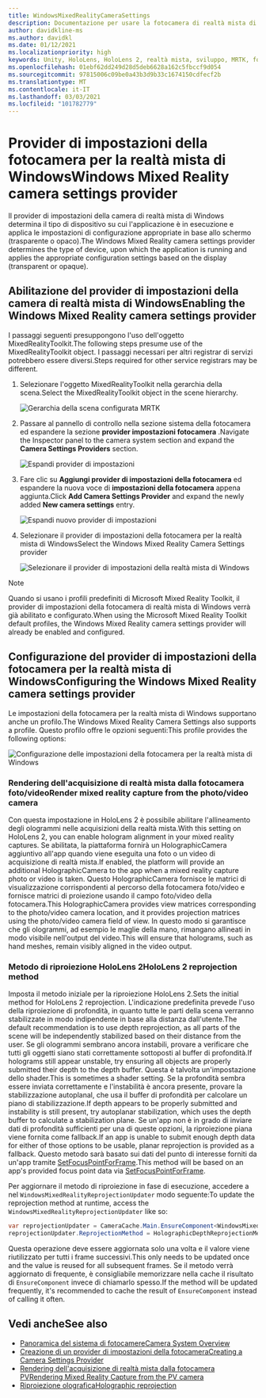 ```yaml
---
title: WindowsMixedRealityCameraSettings
description: Documentazione per usare la fotocamera di realtà mista di Windows in MRTK
author: davidkline-ms
ms.author: davidkl
ms.date: 01/12/2021
ms.localizationpriority: high
keywords: Unity, HoloLens, HoloLens 2, realtà mista, sviluppo, MRTK, fotocamera,
ms.openlocfilehash: 01ebf62dd249d28d5deb6628a162c5fbccf9d054
ms.sourcegitcommit: 97815006c09be0a43b3d9b33c1674150cdfecf2b
ms.translationtype: MT
ms.contentlocale: it-IT
ms.lasthandoff: 03/03/2021
ms.locfileid: "101782779"
---
```

# <a name="windows-mixed-reality-camera-settings-provider"></a><span data-ttu-id="9beda-104">Provider di impostazioni della fotocamera per la realtà mista di Windows</span><span class="sxs-lookup"><span data-stu-id="9beda-104">Windows Mixed Reality camera settings provider</span></span>

<span data-ttu-id="9beda-105">Il provider di impostazioni della camera di realtà mista di Windows determina il tipo di dispositivo su cui l'applicazione è in esecuzione e applica le impostazioni di configurazione appropriate in base allo schermo (trasparente o opaco).</span><span class="sxs-lookup"><span data-stu-id="9beda-105">The Windows Mixed Reality camera settings provider determines the type of device, upon which the application is running and applies the appropriate configuration settings based on the display (transparent or opaque).</span></span>

## <a name="enabling-the-windows-mixed-reality-camera-settings-provider"></a><span data-ttu-id="9beda-106">Abilitazione del provider di impostazioni della camera di realtà mista di Windows</span><span class="sxs-lookup"><span data-stu-id="9beda-106">Enabling the Windows Mixed Reality camera settings provider</span></span>

<span data-ttu-id="9beda-107">I passaggi seguenti presuppongono l'uso dell'oggetto MixedRealityToolkit.</span><span class="sxs-lookup"><span data-stu-id="9beda-107">The following steps presume use of the MixedRealityToolkit object.</span></span> <span data-ttu-id="9beda-108">I passaggi necessari per altri registrar di servizi potrebbero essere diversi.</span><span class="sxs-lookup"><span data-stu-id="9beda-108">Steps required for other service registrars may be different.</span></span>

1. <span data-ttu-id="9beda-109">Selezionare l'oggetto MixedRealityToolkit nella gerarchia della scena.</span><span class="sxs-lookup"><span data-stu-id="9beda-109">Select the MixedRealityToolkit object in the scene hierarchy.</span></span>

    ![Gerarchia della scena configurata MRTK](../Images/MRTK_ConfiguredHierarchy.png)

2. <span data-ttu-id="9beda-111">Passare al pannello di controllo nella sezione sistema della fotocamera ed espandere la sezione **provider impostazioni fotocamera** .</span><span class="sxs-lookup"><span data-stu-id="9beda-111">Navigate the Inspector panel to the camera system section and expand the **Camera Settings Providers** section.</span></span>

    ![Espandi provider di impostazioni](../Images/CameraSystem/ExpandProviders.png)

3. <span data-ttu-id="9beda-113">Fare clic su **Aggiungi provider di impostazioni della fotocamera** ed espandere la nuova voce di **impostazioni della fotocamera** appena aggiunta.</span><span class="sxs-lookup"><span data-stu-id="9beda-113">Click **Add Camera Settings Provider** and expand the newly added **New camera settings** entry.</span></span>

    ![Espandi nuovo provider di impostazioni](../Images/CameraSystem/ExpandNewProvider.png)

4. <span data-ttu-id="9beda-115">Selezionare il provider di impostazioni della fotocamera per la realtà mista di Windows</span><span class="sxs-lookup"><span data-stu-id="9beda-115">Select the Windows Mixed Reality Camera Settings provider</span></span>

    ![Selezionare il provider di impostazioni della realtà mista di Windows](../Images/CameraSystem/SelectWindowsMixedRealitySettings.png)

> [!NOTE]
> <span data-ttu-id="9beda-117">Quando si usano i profili predefiniti di Microsoft Mixed Reality Toolkit, il provider di impostazioni della fotocamera di realtà mista di Windows verrà già abilitato e configurato.</span><span class="sxs-lookup"><span data-stu-id="9beda-117">When using the Microsoft Mixed Reality Toolkit default profiles, the Windows Mixed Reality camera settings provider will already be enabled and configured.</span></span>

## <a name="configuring-the-windows-mixed-reality-camera-settings-provider"></a><span data-ttu-id="9beda-118">Configurazione del provider di impostazioni della fotocamera per la realtà mista di Windows</span><span class="sxs-lookup"><span data-stu-id="9beda-118">Configuring the Windows Mixed Reality camera settings provider</span></span>

<span data-ttu-id="9beda-119">Le impostazioni della fotocamera per la realtà mista di Windows supportano anche un profilo.</span><span class="sxs-lookup"><span data-stu-id="9beda-119">The Windows Mixed Reality Camera Settings also supports a profile.</span></span> <span data-ttu-id="9beda-120">Questo profilo offre le opzioni seguenti:</span><span class="sxs-lookup"><span data-stu-id="9beda-120">This profile provides the following options:</span></span>

![Configurazione delle impostazioni della fotocamera per la realtà mista di Windows](../Images/CameraSystem/WMRCameraSettingsProfile.png)

### <a name="render-mixed-reality-capture-from-the-photovideo-camera"></a><span data-ttu-id="9beda-122">Rendering dell'acquisizione di realtà mista dalla fotocamera foto/video</span><span class="sxs-lookup"><span data-stu-id="9beda-122">Render mixed reality capture from the photo/video camera</span></span>

<span data-ttu-id="9beda-123">Con questa impostazione in HoloLens 2 è possibile abilitare l'allineamento degli ologrammi nelle acquisizioni della realtà mista.</span><span class="sxs-lookup"><span data-stu-id="9beda-123">With this setting on HoloLens 2, you can enable hologram alignment in your mixed reality captures.</span></span> <span data-ttu-id="9beda-124">Se abilitata, la piattaforma fornirà un HolographicCamera aggiuntivo all'app quando viene eseguita una foto o un video di acquisizione di realtà mista.</span><span class="sxs-lookup"><span data-stu-id="9beda-124">If enabled, the platform will provide an additional HolographicCamera to the app when a mixed reality capture photo or video is taken.</span></span> <span data-ttu-id="9beda-125">Questo HolographicCamera fornisce le matrici di visualizzazione corrispondenti al percorso della fotocamera foto/video e fornisce matrici di proiezione usando il campo foto/video della fotocamera.</span><span class="sxs-lookup"><span data-stu-id="9beda-125">This HolographicCamera provides view matrices corresponding to the photo/video camera location, and it provides projection matrices using the photo/video camera field of view.</span></span> <span data-ttu-id="9beda-126">In questo modo si garantisce che gli ologrammi, ad esempio le maglie della mano, rimangano allineati in modo visibile nell'output del video.</span><span class="sxs-lookup"><span data-stu-id="9beda-126">This will ensure that holograms, such as hand meshes, remain visibly aligned in the video output.</span></span>

### <a name="hololens-2-reprojection-method"></a><span data-ttu-id="9beda-127">Metodo di riproiezione HoloLens 2</span><span class="sxs-lookup"><span data-stu-id="9beda-127">HoloLens 2 reprojection method</span></span>

<span data-ttu-id="9beda-128">Imposta il metodo iniziale per la riproiezione HoloLens 2.</span><span class="sxs-lookup"><span data-stu-id="9beda-128">Sets the initial method for HoloLens 2 reprojection.</span></span> <span data-ttu-id="9beda-129">L'indicazione predefinita prevede l'uso della riproiezione di profondità, in quanto tutte le parti della scena verranno stabilizzate in modo indipendente in base alla distanza dall'utente.</span><span class="sxs-lookup"><span data-stu-id="9beda-129">The default recommendation is to use depth reprojection, as all parts of the scene will be independently stabilized based on their distance from the user.</span></span> <span data-ttu-id="9beda-130">Se gli ologrammi sembrano ancora instabili, provare a verificare che tutti gli oggetti siano stati correttamente sottoposti al buffer di profondità.</span><span class="sxs-lookup"><span data-stu-id="9beda-130">If holograms still appear unstable, try ensuring all objects are properly submitted their depth to the depth buffer.</span></span> <span data-ttu-id="9beda-131">Questa è talvolta un'impostazione dello shader.</span><span class="sxs-lookup"><span data-stu-id="9beda-131">This is sometimes a shader setting.</span></span> <span data-ttu-id="9beda-132">Se la profondità sembra essere inviata correttamente e l'instabilità è ancora presente, provare la stabilizzazione autoplanal, che usa il buffer di profondità per calcolare un piano di stabilizzazione.</span><span class="sxs-lookup"><span data-stu-id="9beda-132">If depth appears to be properly submitted and instability is still present, try autoplanar stabilization, which uses the depth buffer to calculate a stabilization plane.</span></span> <span data-ttu-id="9beda-133">Se un'app non è in grado di inviare dati di profondità sufficienti per una di queste opzioni, la riproiezione piana viene fornita come fallback.</span><span class="sxs-lookup"><span data-stu-id="9beda-133">If an app is unable to submit enough depth data for either of those options to be usable, planar reprojection is provided as a fallback.</span></span> <span data-ttu-id="9beda-134">Questo metodo sarà basato sui dati del punto di interesse forniti da un'app tramite [SetFocusPointForFrame](https://docs.unity3d.com/ScriptReference/XR.WSA.HolographicSettings.SetFocusPointForFrame.html).</span><span class="sxs-lookup"><span data-stu-id="9beda-134">This method will be based on an app's provided focus point data via [SetFocusPointForFrame](https://docs.unity3d.com/ScriptReference/XR.WSA.HolographicSettings.SetFocusPointForFrame.html).</span></span>

<span data-ttu-id="9beda-135">Per aggiornare il metodo di riproiezione in fase di esecuzione, accedere a nel `WindowsMixedRealityReprojectionUpdater` modo seguente:</span><span class="sxs-lookup"><span data-stu-id="9beda-135">To update the reprojection method at runtime, access the `WindowsMixedRealityReprojectionUpdater` like so:</span></span>

```c#
var reprojectionUpdater = CameraCache.Main.EnsureComponent<WindowsMixedRealityReprojectionUpdater>();
reprojectionUpdater.ReprojectionMethod = HolographicDepthReprojectionMethod.AutoPlanar;
```

<span data-ttu-id="9beda-136">Questa operazione deve essere aggiornata solo una volta e il valore viene riutilizzato per tutti i frame successivi.</span><span class="sxs-lookup"><span data-stu-id="9beda-136">This only needs to be updated once and the value is reused for all subsequent frames.</span></span> <span data-ttu-id="9beda-137">Se il metodo verrà aggiornato di frequente, è consigliabile memorizzare nella cache il risultato di `EnsureComponent` invece di chiamarlo spesso.</span><span class="sxs-lookup"><span data-stu-id="9beda-137">If the method will be updated frequently, it's recommended to cache the result of `EnsureComponent` instead of calling it often.</span></span>

## <a name="see-also"></a><span data-ttu-id="9beda-138">Vedi anche</span><span class="sxs-lookup"><span data-stu-id="9beda-138">See also</span></span>

- [<span data-ttu-id="9beda-139">Panoramica del sistema di fotocamere</span><span class="sxs-lookup"><span data-stu-id="9beda-139">Camera System Overview</span></span>](CameraSystemOverview.md)
- [<span data-ttu-id="9beda-140">Creazione di un provider di impostazioni della fotocamera</span><span class="sxs-lookup"><span data-stu-id="9beda-140">Creating a Camera Settings Provider</span></span>](CreateSettingsProvider.md)
- [<span data-ttu-id="9beda-141">Rendering dell'acquisizione di realtà mista dalla fotocamera PV</span><span class="sxs-lookup"><span data-stu-id="9beda-141">Rendering Mixed Reality Capture from the PV camera</span></span>](https://docs.microsoft.com/windows/mixed-reality/mixed-reality-capture-for-developers#render-from-the-pv-camera-opt-in)
- [<span data-ttu-id="9beda-142">Riproiezione olografica</span><span class="sxs-lookup"><span data-stu-id="9beda-142">Holographic reprojection</span></span>](https://docs.microsoft.com/windows/mixed-reality/hologram-stability#reprojection)
